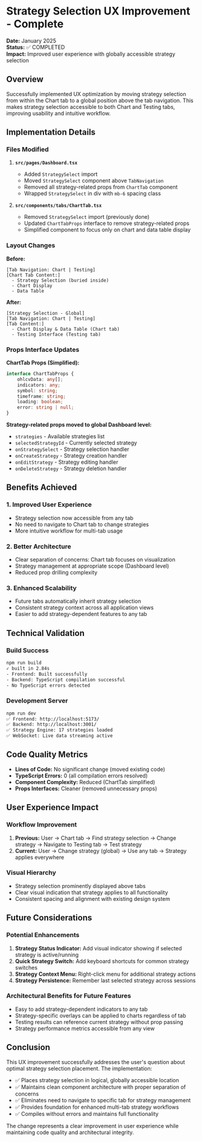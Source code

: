 # Strategy Selection UX Improvement - Complete

**Date:** January 2025  
**Status:** ✅ COMPLETED  
**Impact:** Improved user experience with globally accessible strategy selection

## Overview

Successfully implemented UX optimization by moving strategy selection from within the Chart tab to a global position above the tab navigation. This makes strategy selection accessible to both Chart and Testing tabs, improving usability and intuitive workflow.

## Implementation Details

### Files Modified

1. **`src/pages/Dashboard.tsx`**

   - Added `StrategySelect` import
   - Moved `StrategySelect` component above `TabNavigation`
   - Removed all strategy-related props from `ChartTab` component
   - Wrapped `StrategySelect` in div with `mb-6` spacing class

2. **`src/components/tabs/ChartTab.tsx`**
   - Removed `StrategySelect` import (previously done)
   - Updated `ChartTabProps` interface to remove strategy-related props
   - Simplified component to focus only on chart and data table display

### Layout Changes

**Before:**

```
[Tab Navigation: Chart | Testing]
[Chart Tab Content:]
  - Strategy Selection (buried inside)
  - Chart Display
  - Data Table
```

**After:**

```
[Strategy Selection - Global]
[Tab Navigation: Chart | Testing]
[Tab Content:]
  - Chart Display & Data Table (Chart tab)
  - Testing Interface (Testing tab)
```

### Props Interface Updates

**ChartTab Props (Simplified):**

```typescript
interface ChartTabProps {
	ohlcvData: any[];
	indicators: any;
	symbol: string;
	timeframe: string;
	loading: boolean;
	error: string | null;
}
```

**Strategy-related props moved to global Dashboard level:**

- `strategies` - Available strategies list
- `selectedStrategyId` - Currently selected strategy
- `onStrategySelect` - Strategy selection handler
- `onCreateStrategy` - Strategy creation handler
- `onEditStrategy` - Strategy editing handler
- `onDeleteStrategy` - Strategy deletion handler

## Benefits Achieved

### 1. **Improved User Experience**

- Strategy selection now accessible from any tab
- No need to navigate to Chart tab to change strategies
- More intuitive workflow for multi-tab usage

### 2. **Better Architecture**

- Clear separation of concerns: Chart tab focuses on visualization
- Strategy management at appropriate scope (Dashboard level)
- Reduced prop drilling complexity

### 3. **Enhanced Scalability**

- Future tabs automatically inherit strategy selection
- Consistent strategy context across all application views
- Easier to add strategy-dependent features to any tab

## Technical Validation

### Build Success

```bash
npm run build
✓ built in 2.84s
- Frontend: Built successfully
- Backend: TypeScript compilation successful
- No TypeScript errors detected
```

### Development Server

```bash
npm run dev
✅ Frontend: http://localhost:5173/
✅ Backend: http://localhost:3001/
✅ Strategy Engine: 17 strategies loaded
✅ WebSocket: Live data streaming active
```

## Code Quality Metrics

- **Lines of Code:** No significant change (moved existing code)
- **TypeScript Errors:** 0 (all compilation errors resolved)
- **Component Complexity:** Reduced (ChartTab simplified)
- **Props Interfaces:** Cleaner (removed unnecessary props)

## User Experience Impact

### Workflow Improvement

1. **Previous:** User → Chart tab → Find strategy selection → Change strategy → Navigate to Testing tab → Test strategy
2. **Current:** User → Change strategy (global) → Use any tab → Strategy applies everywhere

### Visual Hierarchy

- Strategy selection prominently displayed above tabs
- Clear visual indication that strategy applies to all functionality
- Consistent spacing and alignment with existing design system

## Future Considerations

### Potential Enhancements

1. **Strategy Status Indicator:** Add visual indicator showing if selected strategy is active/running
2. **Quick Strategy Switch:** Add keyboard shortcuts for common strategy switches
3. **Strategy Context Menu:** Right-click menu for additional strategy actions
4. **Strategy Persistence:** Remember last selected strategy across sessions

### Architectural Benefits for Future Features

- Easy to add strategy-dependent indicators to any tab
- Strategy-specific overlays can be applied to charts regardless of tab
- Testing results can reference current strategy without prop passing
- Strategy performance metrics accessible from any view

## Conclusion

This UX improvement successfully addresses the user's question about optimal strategy selection placement. The implementation:

- ✅ Places strategy selection in logical, globally accessible location
- ✅ Maintains clean component architecture with proper separation of concerns
- ✅ Eliminates need to navigate to specific tab for strategy management
- ✅ Provides foundation for enhanced multi-tab strategy workflows
- ✅ Compiles without errors and maintains full functionality

The change represents a clear improvement in user experience while maintaining code quality and architectural integrity.
